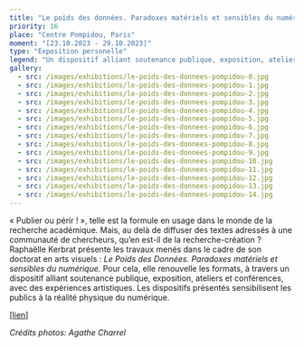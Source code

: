 ```yaml
---
title: "Le poids des données. Paradoxes matériels et sensibles du numérique"
priority: 16
place: "Centre Pompidou, Paris"
moment: "[23.10.2023 - 29.10.2023]"
type: "Exposition personelle"
legend: "Un dispositif alliant soutenance publique, exposition, ateliers et conférence"
gallery:
  - src: /images/exhibitions/le-poids-des-donnees-pompidou-0.jpg
  - src: /images/exhibitions/le-poids-des-donnees-pompidou-1.jpg
  - src: /images/exhibitions/le-poids-des-donnees-pompidou-2.jpg
  - src: /images/exhibitions/le-poids-des-donnees-pompidou-3.jpg
  - src: /images/exhibitions/le-poids-des-donnees-pompidou-4.jpg
  - src: /images/exhibitions/le-poids-des-donnees-pompidou-5.jpg
  - src: /images/exhibitions/le-poids-des-donnees-pompidou-6.jpg
  - src: /images/exhibitions/le-poids-des-donnees-pompidou-7.jpg
  - src: /images/exhibitions/le-poids-des-donnees-pompidou-8.jpg
  - src: /images/exhibitions/le-poids-des-donnees-pompidou-9.jpg
  - src: /images/exhibitions/le-poids-des-donnees-pompidou-10.jpg
  - src: /images/exhibitions/le-poids-des-donnees-pompidou-11.jpg
  - src: /images/exhibitions/le-poids-des-donnees-pompidou-12.jpg
  - src: /images/exhibitions/le-poids-des-donnees-pompidou-13.jpg
  - src: /images/exhibitions/le-poids-des-donnees-pompidou-14.jpg
---
```

« Publier ou périr ! », telle est la formule en usage dans le monde de la recherche académique. Mais, au delà de diffuser des textes adressés à une communauté de chercheurs, qu’en est-il de la recherche-création ?
Raphaëlle Kerbrat présente les travaux menés dans le cadre de son doctorat en arts visuels : _Le Poids des Données. Paradoxes matériels et sensibles du numérique._ Pour cela, elle renouvelle les formats, à travers un dispositif alliant soutenance publique, exposition, ateliers et conférences, avec des expériences artistiques. Les dispositifs présentés sensibilisent les publics à la réalité physique du numérique.

[[lien]](https://www.centrepompidou.fr/fr/programme/agenda/evenement/JZy6dhY)

_Crédits photos: Agathe Charrel_

